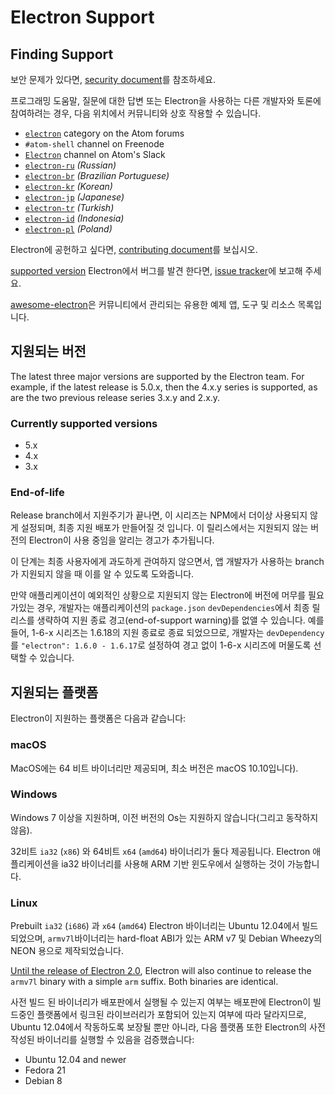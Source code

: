 # Electron Support

## Finding Support

보안 문제가 있다면, [security document](../../SECURITY.md)를 참조하세요.

프로그래밍 도움말, 질문에 대한 답변 또는 Electron을 사용하는 다른 개발자와 토론에 참여하려는 경우, 다음 위치에서 커뮤니티와 상호 작용할 수 있습니다.

* [`electron`](https://discuss.atom.io/c/electron) category on the Atom forums
* `#atom-shell` channel on Freenode
* [`Electron`](https://atom-slack.herokuapp.com) channel on Atom's Slack
* [`electron-ru`](https://telegram.me/electron_ru) *(Russian)*
* [`electron-br`](https://electron-br.slack.com) *(Brazilian Portuguese)*
* [`electron-kr`](https://electron-kr.github.io/electron-kr) *(Korean)*
* [`electron-jp`](https://electron-jp.slack.com) *(Japanese)*
* [`electron-tr`](https://electron-tr.herokuapp.com) *(Turkish)*
* [`electron-id`](https://electron-id.slack.com) *(Indonesia)*
* [`electron-pl`](https://electronpl.github.io) *(Poland)*

Electron에 공헌하고 싶다면, [contributing document](../../CONTRIBUTING.md)를 보십시오.

[supported version](#supported-versions) Electron에서 버그를 발견 한다면, [issue tracker](../development/issues.md)에 보고해 주세요.

[awesome-electron](https://github.com/sindresorhus/awesome-electron)은 커뮤니티에서 관리되는 유용한 예제 앱, 도구 및 리소스 목록입니다.

## 지원되는 버전

The latest three major versions are supported by the Electron team. For example, if the latest release is 5.0.x, then the 4.x.y series is supported, as are the two previous release series 3.x.y and 2.x.y.

### Currently supported versions

* 5.x
* 4.x
* 3.x

### End-of-life

Release branch에서 지원주기가 끝나면, 이 시리즈는 NPM에서 더이상 사용되지 않게 설정되며, 최종 지원 배포가 만들어질 것 입니다. 이 릴리스에서는 지원되지 않는 버전의 Electron이 사용 중임을 알리는 경고가 추가됩니다.

이 단계는 최종 사용자에게 과도하게 관여하지 않으면서, 앱 개발자가 사용하는 branch가 지원되지 않을 때 이를 알 수 있도록 도와줍니다.

만약 애플리케이션이 예외적인 상황으로 지원되지 않는 Electron에 버전에 머무를 필요가있는 경우, 개발자는 애플리케이션의 `package.json` `devDependencies`에서 최종 릴리스를 생략하여 지원 종료 경고(end-of-support warning)를 없앨 수 있습니다. 예를 들어, 1-6-x 시리즈는 1.6.18의 지원 종료로 종료 되었으므로, 개발자는 `devDependency`를 `"electron": 1.6.0 - 1.6.17`로 설정하여 경고 없이 1-6-x 시리즈에 머물도록 선택할 수 있습니다.

## 지원되는 플랫폼

Electron이 지원하는 플랫폼은 다음과 같습니다:

### macOS

MacOS에는 64 비트 바이너리만 제공되며, 최소 버전은 macOS 10.10입니다).

### Windows

Windows 7 이상을 지원하며, 이전 버전의 Os는 지원하지 않습니다(그리고 동작하지 않음).

32비트 `ia32` (`x86`) 와 64비트 `x64` (`amd64`) 바이너리가 둘다 제공됩니다. Electron 애플리케이션을 ia32 바이너리를 사용해 ARM 기반 윈도우에서 실행하는 것이 가능합니다.

### Linux

Prebuilt `ia32` (`i686`) 과 `x64` (`amd64`) Electron 바이너리는 Ubuntu 12.04에서 빌드 되었으며, `armv7l`바이너리는 hard-float ABI가 있는 ARM v7 및 Debian Wheezy의 NEON 용으로 제작되었습니다.

[Until the release of Electron 2.0](https://github.com/electron/electron/blob/master/docs/api/breaking-changes.md#duplicate-arm-assets), Electron will also continue to release the `armv7l` binary with a simple `arm` suffix. Both binaries are identical.

사전 빌드 된 바이너리가 배포판에서 실행될 수 있는지 여부는 배포판에 Electron이 빌드중인 플랫폼에서 링크된 라이브러리가 포함되어 있는지 여부에 따라 달라지므로, Ubuntu 12.04에서 작동하도록 보장될 뿐만 아니라, 다음 플랫폼 또한 Electron의 사전 작성된 바이너리를 실행할 수 있음을 검증했습니다:

* Ubuntu 12.04 and newer
* Fedora 21
* Debian 8